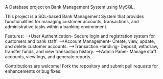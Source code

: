 A Database project on Bank Management System using MySQL.

This project is a SQL-based Bank Management System that provides functionalities for managing customer accounts, transactions, and administrative tasks within a banking environment.

Features:
-->User Authentication- Secure login and registration system for customers and 
   bank staff.
-->Account Management- Create, view, update, and delete customer accounts.
-->Transaction Handling- Deposit, withdraw, transfer funds, and view 
   transaction history.
-->Admin Panel- Manage staff accounts, view logs, and generate reports.

Contributions are welcome! Fork the repository and submit pull requests for enhancements or bug fixes.
